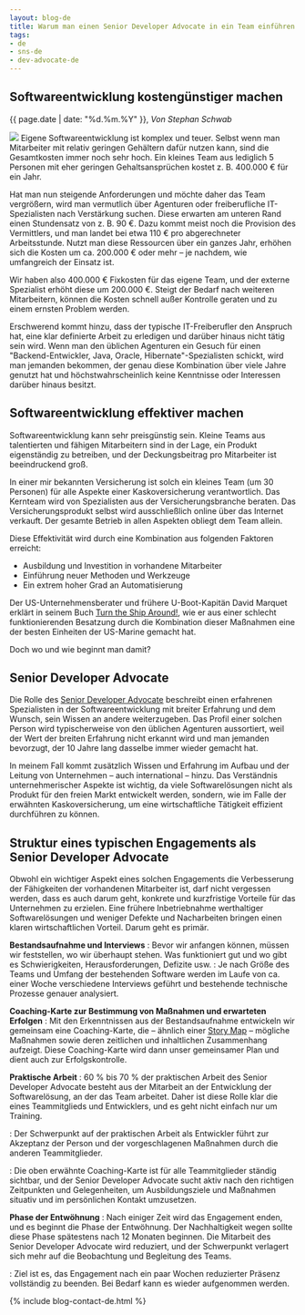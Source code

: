 ```yaml
---
layout: blog-de
title: Warum man einen Senior Developer Advocate in ein Team einführen sollte
tags: 
- de
- sns-de
- dev-advocate-de
---
```

## Softwareentwicklung kostengünstiger machen

<p>{{ page.date | date: "%d.%m.%Y" }}, <em>Von Stephan Schwab</em></p>

<a href="/de/contact-sns.html"><img src="https://gravatar.com/avatar/663d11426b0a187ddac59f8c17ce61b4?s=120&d=robohash&r=x" class="avatar" /></a>
Eigene Softwareentwicklung ist komplex und teuer. Selbst wenn man Mitarbeiter mit relativ geringen Gehältern dafür nutzen kann, sind die Gesamtkosten immer noch sehr hoch. Ein kleines Team aus lediglich 5 Personen mit eher geringen Gehaltsansprüchen kostet z. B. 400.000 € für ein Jahr.

Hat man nun steigende Anforderungen und möchte daher das Team vergrößern, wird man vermutlich über Agenturen oder freiberufliche IT-Spezialisten nach Verstärkung suchen. Diese erwarten am unteren Rand einen Stundensatz von z. B. 90 €. Dazu kommt meist noch die Provision des Vermittlers, und man landet bei etwa 110 € pro abgerechneter Arbeitsstunde. Nutzt man diese Ressourcen über ein ganzes Jahr, erhöhen sich die Kosten um ca. 200.000 € oder mehr – je nachdem, wie umfangreich der Einsatz ist.

Wir haben also 400.000 € Fixkosten für das eigene Team, und der externe Spezialist erhöht diese um 200.000 €. Steigt der Bedarf nach weiteren Mitarbeitern, können die Kosten schnell außer Kontrolle geraten und zu einem ernsten Problem werden.

Erschwerend kommt hinzu, dass der typische IT-Freiberufler den Anspruch hat, eine klar definierte Arbeit zu erledigen und darüber hinaus nicht tätig sein wird. Wenn man den üblichen Agenturen ein Gesuch für einen "Backend-Entwickler, Java, Oracle, Hibernate"-Spezialisten schickt, wird man jemanden bekommen, der genau diese Kombination über viele Jahre genutzt hat und höchstwahrscheinlich keine Kenntnisse oder Interessen darüber hinaus besitzt.

## Softwareentwicklung effektiver machen
Softwareentwicklung kann sehr preisgünstig sein. Kleine Teams aus talentierten und fähigen Mitarbeitern sind in der Lage, ein Produkt eigenständig zu betreiben, und der Deckungsbeitrag pro Mitarbeiter ist beeindruckend groß.

In einer mir bekannten Versicherung ist solch ein kleines Team (um 30 Personen) für alle Aspekte einer Kaskoversicherung verantwortlich. Das Kernteam wird von Spezialisten aus der Versicherungsbranche beraten. Das Versicherungsprodukt selbst wird ausschließlich online über das Internet verkauft. Der gesamte Betrieb in allen Aspekten obliegt dem Team allein.

Diese Effektivität wird durch eine Kombination aus folgenden Faktoren erreicht:

- Ausbildung und Investition in vorhandene Mitarbeiter
- Einführung neuer Methoden und Werkzeuge
- Ein extrem hoher Grad an Automatisierung

Der US-Unternehmensberater und frühere U-Boot-Kapitän David Marquet erklärt in seinem Buch [Turn the Ship Around!](https://amzn.eu/d/2dQb7lT), wie er aus einer schlecht funktionierenden Besatzung durch die Kombination dieser Maßnahmen eine der besten Einheiten der US-Marine gemacht hat.

Doch wo und wie beginnt man damit?

## Senior Developer Advocate
Die Rolle des [Senior Developer Advocate](/de/developer-advocate.html) beschreibt einen erfahrenen Spezialisten in der Softwareentwicklung mit breiter Erfahrung und dem Wunsch, sein Wissen an andere weiterzugeben. Das Profil einer solchen Person wird typischerweise von den üblichen Agenturen aussortiert, weil der Wert der breiten Erfahrung nicht erkannt wird und man jemanden bevorzugt, der 10 Jahre lang dasselbe immer wieder gemacht hat.

In meinem Fall kommt zusätzlich Wissen und Erfahrung im Aufbau und der Leitung von Unternehmen – auch international – hinzu. Das Verständnis unternehmerischer Aspekte ist wichtig, da viele Softwarelösungen nicht als Produkt für den freien Markt entwickelt werden, sondern, wie im Falle der erwähnten Kaskoversicherung, um eine wirtschaftliche Tätigkeit effizient durchführen zu können.

## Struktur eines typischen Engagements als Senior Developer Advocate
Obwohl ein wichtiger Aspekt eines solchen Engagements die Verbesserung der Fähigkeiten der vorhandenen Mitarbeiter ist, darf nicht vergessen werden, dass es auch darum geht, konkrete und kurzfristige Vorteile für das Unternehmen zu erzielen. Eine frühere Inbetriebnahme werthaltiger Softwarelösungen und weniger Defekte und Nacharbeiten bringen einen klaren wirtschaftlichen Vorteil. Darum geht es primär.

**Bestandsaufnahme und Interviews**
: Bevor wir anfangen können, müssen wir feststellen, wo wir überhaupt stehen. Was funktioniert gut und wo gibt es Schwierigkeiten, Herausforderungen, Defizite usw.
: Je nach Größe des Teams und Umfang der bestehenden Software werden im Laufe von ca. einer Woche verschiedene Interviews geführt und bestehende technische Prozesse genauer analysiert.

**Coaching-Karte zur Bestimmung von Maßnahmen und erwarteten Erfolgen**
: Mit den Erkenntnissen aus der Bestandsaufnahme entwickeln wir gemeinsam eine Coaching-Karte, die – ähnlich einer [Story Map](/de/kbase/story-map.html) – mögliche Maßnahmen sowie deren zeitlichen und inhaltlichen Zusammenhang aufzeigt. Diese Coaching-Karte wird dann unser gemeinsamer Plan und dient auch zur Erfolgskontrolle.

**Praktische Arbeit**
: 60 % bis 70 % der praktischen Arbeit des Senior Developer Advocate besteht aus der Mitarbeit an der Entwicklung der Softwarelösung, an der das Team arbeitet. Daher ist diese Rolle klar die eines Teammitglieds und Entwicklers, und es geht nicht einfach nur um Training.

: Der Schwerpunkt auf der praktischen Arbeit als Entwickler führt zur Akzeptanz der Person und der vorgeschlagenen Maßnahmen durch die anderen Teammitglieder.

: Die oben erwähnte Coaching-Karte ist für alle Teammitglieder ständig sichtbar, und der Senior Developer Advocate sucht aktiv nach den richtigen Zeitpunkten und Gelegenheiten, um Ausbildungsziele und Maßnahmen situativ und im persönlichen Kontakt umzusetzen.

**Phase der Entwöhnung**
: Nach einiger Zeit wird das Engagement enden, und es beginnt die Phase der Entwöhnung. Der Nachhaltigkeit wegen sollte diese Phase spätestens nach 12 Monaten beginnen. Die Mitarbeit des Senior Developer Advocate wird reduziert, und der Schwerpunkt verlagert sich mehr auf die Beobachtung und Begleitung des Teams.

: Ziel ist es, das Engagement nach ein paar Wochen reduzierter Präsenz vollständig zu beenden. Bei Bedarf kann es wieder aufgenommen werden.

{% include blog-contact-de.html %}
